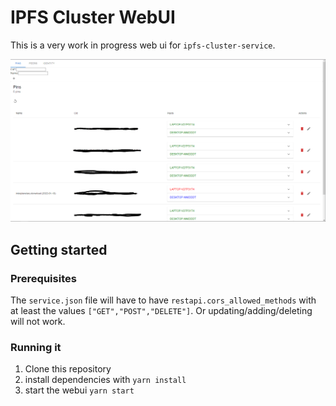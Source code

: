 # IPFS Cluster WebUI

This is a very work in progress web ui for `ipfs-cluster-service`.

![screenshot](./docs/img/ipfs-cluster-webui.png)

## Getting started

### Prerequisites

The `service.json` file will have to have `restapi.cors_allowed_methods` with at least the values `["GET","POST","DELETE"]`.
Or updating/adding/deleting will not work.

### Running it

1. Clone this repository
2. install dependencies with `yarn install`
2. start the webui `yarn start`
